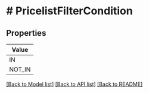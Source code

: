 # # PricelistFilterCondition


## Properties 



| Value |
------------ | 
IN|&quot;IN&quot;
NOT_IN|&quot;NOT_IN&quot;

[[Back to Model list]](../../README.md#models) [[Back to API list]](../../README.md#endpoints) [[Back to README]](../../README.md)

